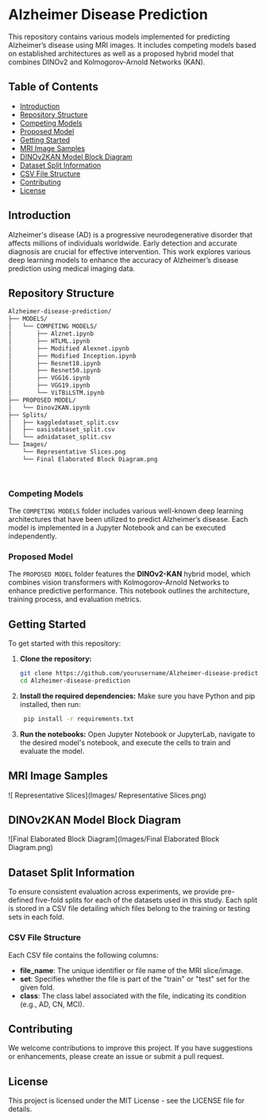 # Alzheimer Disease Prediction

This repository contains various models implemented for predicting Alzheimer’s disease using MRI images. It includes competing models based on established architectures as well as a proposed hybrid model that combines DINOv2 and Kolmogorov-Arnold Networks (KAN). 

## Table of Contents

- [Introduction](#introduction)
- [Repository Structure](#repository-structure)
- [Competing Models](#competing-models)
- [Proposed Model](#proposed-model)
- [Getting Started](#getting-started)
- [MRI Image Samples](#mri-image-samples)
- [DINOv2KAN Model Block Diagram](#DINOv2KAN-Model-Block-Diagram)
- [Dataset Split Information](#dataset-split-information)
- [CSV File Structure](CSV-File-Structure)
- [Contributing](#contributing)
- [License](#license)

## Introduction

Alzheimer's disease (AD) is a progressive neurodegenerative disorder that affects millions of individuals worldwide. Early detection and accurate diagnosis are crucial for effective intervention. This work explores various deep learning models to enhance the accuracy of Alzheimer’s disease prediction using medical imaging data.

## Repository Structure
```md
Alzheimer-disease-prediction/
├── MODELS/
│   └── COMPETING MODELS/
│       ├── Alznet.ipynb
│       ├── HTLML.ipynb
│       ├── Modified Alexnet.ipynb
│       ├── Modified Inception.ipynb
│       ├── Resnet18.ipynb
│       ├── Resnet50.ipynb
│       ├── VGG16.ipynb
│       ├── VGG19.ipynb
│       └── ViTBiLSTM.ipynb
├── PROPOSED MODEL/
│   └── Dinov2KAN.ipynb
├── Splits/
│   ├── kaggledataset_split.csv
│   ├── oasisdataset_split.csv
│   └── adnidataset_split.csv
└── Images/
    └── Representative Slices.png
    └── Final Elaborated Block Diagram.png




```
### Competing Models

The `COMPETING MODELS` folder includes various well-known deep learning architectures that have been utilized to predict Alzheimer’s disease. Each model is implemented in a Jupyter Notebook and can be executed independently.

### Proposed Model

The `PROPOSED MODEL` folder features the **DINOv2-KAN** hybrid model, which combines vision transformers with Kolmogorov-Arnold Networks to enhance predictive performance. This notebook outlines the architecture, training process, and evaluation metrics.

## Getting Started

To get started with this repository:

1. **Clone the repository:**
   ```bash
   git clone https://github.com/yourusername/Alzheimer-disease-prediction.git
   cd Alzheimer-disease-prediction

2. **Install the required dependencies:** 
   Make sure you have Python and pip installed, then run:
   ```bash
    pip install -r requirements.txt
3. **Run the notebooks:** 
   Open Jupyter Notebook or JupyterLab, navigate to the desired model's notebook, and execute the cells to train and evaluate the model.

## MRI Image Samples

![ Representative Slices](Images/ Representative Slices.png)

## DINOv2KAN Model Block Diagram

![Final Elaborated Block Diagram](Images/Final Elaborated Block Diagram.png)

## Dataset Split Information

To ensure consistent evaluation across experiments, we provide pre-defined five-fold splits for each of the datasets used in this study. Each split is stored in a CSV file detailing which files belong to the training or testing sets in each fold.

### CSV File Structure
Each CSV file contains the following columns:

- **file_name**: The unique identifier or file name of the MRI slice/image.
- **set**: Specifies whether the file is part of the "train" or "test" set for the given fold.
- **class**: The class label associated with the file, indicating its condition (e.g., AD, CN, MCI).
   
## Contributing

We welcome contributions to improve this project. If you have suggestions or enhancements, please create an issue or submit a pull request.

## License
This project is licensed under the MIT License - see the LICENSE file for details.





